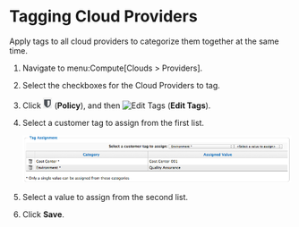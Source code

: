 # Tagging Cloud Providers

Apply tags to all cloud providers to categorize them together at the
same time.

1.  Navigate to menu:Compute\[Clouds \> Providers\].

2.  Select the checkboxes for the Cloud Providers to tag.

3.  Click ![Policy](/images/1941.png) (**Policy**), and then ![Edit
    Tags](/images/1851.png) (**Edit Tags**).

4.  Select a customer tag to assign from the first list.

    ![2219](/images/2219.png)

5.  Select a value to assign from the second list.

6.  Click **Save**.
